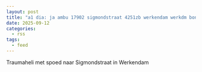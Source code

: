 ```yaml
---
layout: post
title: "a1 dia: ja ambu 17902 sigmondstraat 4251zb werkendam werkdm bon 135220"
date: 2025-09-12
categories: 
  - rss
tags: 
  - feed
---
```


Traumaheli met spoed naar Sigmondstraat in Werkendam
